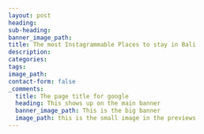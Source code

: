 ```yaml
---
layout: post
heading:
sub-heading:
banner_image_path:
title: The most Instagrammable Places to stay in Bali
description:
categories:
tags:
image_path:
contact-form: false
_comments:
  title: The page title for google
  heading: This shows up on the main banner
  banner_image_path: This is the big banner
  image_path: this is the small image in the previews
---
```

